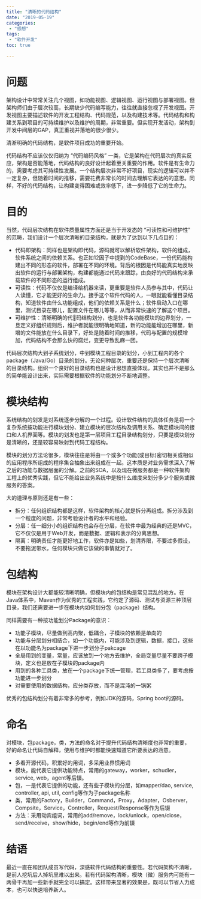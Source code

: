 ```yaml
---
title: "清晰的代码结构"
date: "2019-05-19"
categories:
 - "感想"
tags:
 - "软件开发"
toc: true

---
```


# 问题

架构设计中常常关注几个视图，如功能视图、逻辑视图、运行视图与部署视图。但架构师们由于层次较高，长期缺少代码编写能力，往往就直接忽视了开发视图。开发视图主要描述软件的开发工程结构、代码规范，以及构建技术等。代码结构和构建关系到项目的可持续维护以及维护的周期，非常重要。但实现开发活动，架构到开发中间层的GAP，真正重视并落地的很少很少。

清淅明确的代码结构，是软件项目成功的重要开始。

代码结构不应该仅仅归纳为 “代码编码风格” 一类，它是架构在代码层次的真实反应，架构是否能落地，代码结构的良好设计起着至关重要的作用。软件是有生命力的，需要考虑其可持续性发展。一个结构层次非常不好项目，现实的逻辑可以并不一定复杂，但随着时间的推移，需要花费非常长的时间去理解它表达的的意思。同样，不好的代码结构，让构建变得困难或效率低下，进一步降低了它的生命力。
<!--more-->

# 目的

当然，代码层次结构在软件质量属性方面还是当于开发态的 “可读性和可维护性” 的范畴，我们设计一个层次清晰的目录结构，就是为了达到以下几点目的：

 - 代码即架构：同样也是架构即代码，源码就可以解析软件架构，软件的组成，软件系统之间的依赖关系。也正如12因子中提到的CodeBase，一份代码能构建出不同的形态的软件，部署在不同的环境。背后的根因是代码能真实地反映出软件的运行与部署架构，构建都能通过代码来跟踪，由良好的代码结构来承载软件的不同形态的运行组成。
 - 可读性：代码不仅仅是编译给机器来读，更重要是软件人员参与其中，代码让人读懂，它才能更好的生命力。接手这个软件代码的人，一眼就能看懂目录结构，知道软件由什么功能组成，他们的依赖关系是什么；软件启动入口在哪里，测试目录在哪儿，配置文件在哪儿等等，从而非常快速的了解这个项目。
 - 可维护性：清晰明确的代码结构划分，也是软件各功能模块的边界划分，一旦定义好组织规则后，维护者就能很明确地知道，新的功能能增加在哪里，新增的文件能放在什么目录下，好处是随着时间的推移，代码与配置的规模增加，代码结构不会那么快的腐烂，变更导致乱麻一团。

代码层次结构大到子系统划分，中到模块工程目录的划分，小到工程内的各个package（Java/Go）目录的划分。无论何种层次，重要还是保持一个层次清晰的目录结构。组织一个良好的目录结构也是设计思想直接体现，其实也并不是那么的简单能设计出来，实际需要根据软件的功能划分不断地调整。

# 模块结构

系统结构的划发是对系统逐步分解的一个过程。设计软件结构的具体任务是将一个复杂系统按功能进行模块划分、建立模块的层次结构及调用关系、确定模块间的接口和人机界面等。模块的划发也是第一层项目工程目录结构划分，只要是模块划分是清晰的，还是较容易映射到代码工程结构。

模块的划分方法论很多，模块往往是将由一个或多个功能(或目标)密切相关或相似的应用程序所组成的程序集合抽象出来组成在一起。这本质是对业务需求深入了解之后的功能与数据层面的分解。之前的SOA，以及现在微服务都是一种软件架构工程上的优秀实践，但它不能给出业务系统中是按什么维度来划分多少个服务或微服务的答案。

大的道理与原则还是有一些：

 - 拆分：任何组织结构都是这样，软件架构的核心就是拆分再组成。拆分涉及到一个粒度的问题，非常考验设计者的水平和经验。
 - 分层：任一细分小的组织结构也会存在分层，在软件中最为经典的还是MVC，它不仅仅是用于Web开发，而是数据、逻辑和表示的分离思想。
 - 隔离：明确责任才能更好地工作，软件亦是如些，划清界限，不要过多假设，不要拖泥带水，任何模块只做它该做的事情就对了。

# 包结构

模块在架构设计大都能较清晰明确，但模块内的包结构是常见混乱的地方。在Java体系中，Maven作为优秀的工程实践，它约定了源码、测试与资源三种顶层目录，我们还需要进一步在模块内如何划分包（package）结构。

同样需要有一种按功能划分Package的意识：

 - 功能子模块，尽量做到高内聚，低耦合，子模块的依赖是单向的
 - 功能与分层划分相结合，如一个功能内，可能涉及到逻辑，数据，接口，这些在以功能名为package下进一步划分子pakcage
 - 全局用到的变量，常量，应该放到一个地方去维护，全局变量尽量不要跨子模块，定义也是放在子模块的package内
 - 用到的各种工具类，放在一个package下统一管理，若工具类多了，要考虑按功能进一步划分
 - 对需要使用的数据结构，应分类存放，而不是混沌的一锅粥
  
优秀的包结构划分有着非常多的参考，例如JDK的源码，Spring boot的源码。

# 命名

对模块，包package，类，方法的命名对于提升代码结构清晰度也非常的重要，好的命名让代码自解释，使用与维护时都能快速知道它所要表达的涵意。

 - 多看开源代码，积累好的用词，多采用业界惯用词
 - 模块，能代表它提供功能特点，常用的gateway，worker，schudler，service, web，agent等后辍。
 - 包，一是代表它提供的功能，还有些子模块的分层，如mapper/dao, service, controller, api, util, config等作为子package名称
 - 类，常用的Factory，Builder，Command，Proxy，Adapter，Osberver，Compsite，Service，Controller，Request/Response等作为后辍
 - 方法：采用动宾组词，常用的add/remove，lock/unlock，open/close，send/receive，show/hide，begin/end等作为前辍

# 结语

最近一直在和团队成员写代码，深感软件代码结构的重要性。若代码架构不清晰，是前人挖坑后人掉坑里难以出来。若有代码架构清晰，模块（微）服务内可能有一两骨干再加一些新手就完全可以搞定。这样带来显著的效果是，既可以节省人力成本，也可以快速培养新人。
